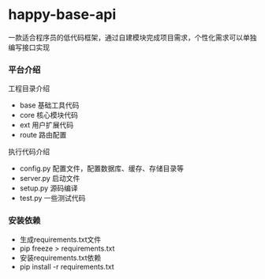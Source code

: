 # happy-base-api
一款适合程序员的低代码框架，通过自建模块完成项目需求，个性化需求可以单独编写接口实现

### 平台介绍

工程目录介绍
- base 基础工具代码
- core 核心模块代码
- ext 用户扩展代码
- route 路由配置

执行代码介绍
- config.py 配置文件，配置数据库、缓存、存储目录等
- server.py 启动文件
- setup.py 源码编译
- test.py 一些测试代码


### 安装依赖
- 生成requirements.txt文件
- pip freeze > requirements.txt
- 安装requirements.txt依赖
- pip install -r requirements.txt